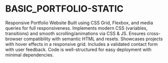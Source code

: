 # BASIC_PORTFOLIO-STATIC
 Responsive Portfolio Website
 Built using CSS Grid, Flexbox, and media queries for full responsiveness. Implements modern CSS (variables, transitions) and smooth scrolling/animations via CSS & JS. Ensures cross-browser compatibility with semantic HTML and resets. Showcases projects with hover effects in a responsive grid. Includes a validated contact form with user feedback. Code is well-structured for easy deployment with minimal dependencies.

